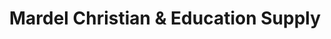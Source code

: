 ---
title: "Mardel Christian & Education Supply"
url: /midland/mardel-christian-and-education-supply/
shop: office supplies
---